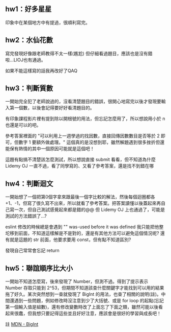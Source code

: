 ## hw1：好多星星
印象中在某個地方中有提過，很順利寫完。

## hw2：水仙花數
寫完發現好像跟老師教得不太一樣(尷尬)
但仔細看過題目，應該也是沒有錯啦...LIOJ也有通過。

如果不能這樣寫的話我再改好了QAQ


## hw3：判斷質數
一開始完全犯了老師說過的，沒看清楚題目的錯誤，很開心地寫完以後才發現要輸入第一個數，以後會記得要好好看清題目的。

有印象課程影片裡有提到除以開根號的用法，但忘記怎麼用了，所以想說用小於 n 也還是可以的吧。

參考答案裡面的 "可以利用上一週學過的找因數，直接回傳因數數目是否等於 2 即可，但數字 1 要額外做處理。" 這個真的是沒想到耶，雖然解題遇到很多挫折但還能保有熱情的其中一個原因可能就是這個吧！

這題有點搞不清楚該怎麼測試，所以想說直接 submit 看看，但不知道為什麼 Lidemy OJ 一直不過，看了同學寫的、又看了參考答案，還是找不到錯在哪

## hw4：判斷迴文
一開始想了一個把第0個字拿來跟最後一個字比較的解法，然後每個迴圈都各 +1、-1，但寫了很久寫不出來，所以就看了參考答案。把答案讀懂以後蓋起來再自己寫一次，但自己測試感覺起來都是錯的@@ 但 Lidemy OJ 上也通過了，可能是測試的方法錯誤了...?

eslint 修改的時候總是會遇到 "" was-used before it was defined
我只能把他整坨移到前面，不知道這樣解是不是對的，還是有其他方法可以避免這個情況呢?
還有就是這題的 str 前面，他要求要用 const，但有點不知道區別?

發現自己常常會忘記 return

## hw5：聯誼順序比大小
一開始不知道怎麼寫，後來發現了 Number，但測不過。得到了提示表示 Number 存取只能到 2^53，但期間不知道該查什麼關鍵字才能找到可以用的結果拖了好久。某次突然想到一查就發現了 BigInt 的用法，也查了相關的說明(註)。中間還遇到一些問題，例如修改時沒注意到少了大括號、或是 for loop 的起點(忘記第一個輸入值是組數)，還有修改變數時改了上面忘了下面之類，雖然可能以後看起來很蠢，但我想只要記得這些並且好好注意，應該會是很好的學習與成長吧！

註 [MDN - BigInt](https://developer.mozilla.org/zh-TW/docs/Web/JavaScript/Reference/Global_Objects/BigInt) 

